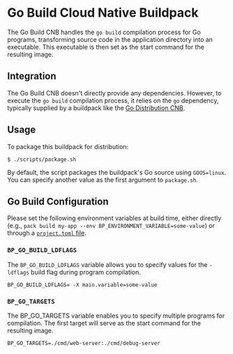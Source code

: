 # Go Build Cloud Native Buildpack

The Go Build CNB handles the `go build` compilation process for Go programs, transforming source code in the application directory into an executable. This executable is then set as the start command for the resulting image.

## Integration

The Go Build CNB doesn't directly provide any dependencies. However, to execute the `go build` compilation process, it relies on the `go` dependency, typically supplied by a buildpack like the [Go Distribution CNB](https://github.com/initializ-buildpacks/go-dist).

## Usage

To package this buildpack for distribution:

```
$ ./scripts/package.sh
```

By default, the script packages the buildpack's Go source using `GOOS=linux`. You can specify another value as the first argument to `package.sh`.

## Go Build Configuration

Please set the following environment variables at build time, either directly (e.g., `pack build my-app --env BP_ENVIRONMENT_VARIABLE=some-value`) or through a [`project.toml` file](https://github.com/buildpacks/spec/blob/main/extensions/project-descriptor.md).

### `BP_GO_BUILD_LDFLAGS`

The `BP_GO_BUILD_LDFLAGS` variable allows you to specify values for the `-ldflags` build flag during program compilation.

```shell
BP_GO_BUILD_LDFLAGS= -X main.variable=some-value
```


### `BP_GO_TARGETS`
The BP_GO_TARGETS variable enables you to specify multiple programs for compilation. The first target will serve as the start command for the resulting image.
```shell
BP_GO_TARGETS=./cmd/web-server:./cmd/debug-server
```